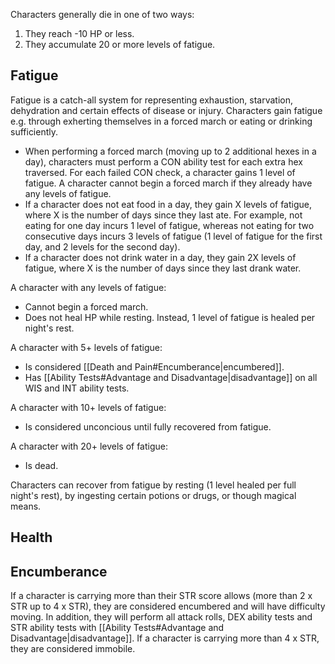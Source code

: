Characters generally die in one of two ways:
1. They reach -10 HP or less.
2. They accumulate 20 or more levels of fatigue.

## Fatigue
Fatigue is a catch-all system for representing exhaustion, starvation, dehydration and certain effects of disease or injury. Characters gain fatigue e.g. through exherting themselves in a forced march or eating or drinking sufficiently.

* When performing a forced march (moving up to 2 additional hexes in a day), characters must perform a CON ability test for each extra hex traversed. For each failed CON check, a character gains 1 level of fatigue. A character cannot begin a forced march if they already have any levels of fatigue.
* If a character does not eat food in a day, they gain X levels of fatigue, where X is the number of days since they last ate. For example, not eating for one day incurs 1 level of fatigue, whereas not eating for two consecutive days incurs 3 levels of fatigue (1 level of fatigue for the first day, and 2 levels for the second day).
* If a character does not drink water in a day, they gain 2X levels of fatigue, where X is the number of days since they last drank water.

A character with any levels of fatigue:
* Cannot begin a forced march.
* Does not heal HP while resting. Instead, 1 level of fatigue is healed per night's rest.

A character with 5+ levels of fatigue:
* Is considered [[Death and Pain#Encumberance|encumbered]].
* Has [[Ability Tests#Advantage and Disadvantage|disadvantage]] on all WIS and INT ability tests.

A character with 10+ levels of fatigue:
* Is considered unconcious until fully recovered from fatigue.

A character with 20+ levels of fatigue:
* Is dead.

Characters can recover from fatigue by resting (1 level healed per full night's rest), by ingesting certain potions or drugs, or though magical means.

## Health


## Encumberance
If a character is carrying more than their STR score allows (more than 2 x STR up to 4 x STR), they are considered encumbered and will have difficulty moving. In addition, they will perform all attack rolls, DEX ability tests and STR ability tests with [[Ability Tests#Advantage and Disadvantage|disadvantage]]. If a character is carrying more than 4 x STR, they are considered immobile.